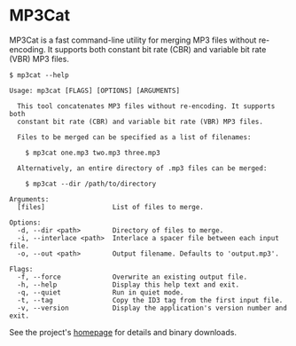 
# MP3Cat

MP3Cat is a fast command-line utility for merging MP3 files without re-encoding. It supports both constant bit rate (CBR) and variable bit rate (VBR) MP3 files.

    $ mp3cat --help

    Usage: mp3cat [FLAGS] [OPTIONS] [ARGUMENTS]

      This tool concatenates MP3 files without re-encoding. It supports both
      constant bit rate (CBR) and variable bit rate (VBR) MP3 files.

      Files to be merged can be specified as a list of filenames:

        $ mp3cat one.mp3 two.mp3 three.mp3

      Alternatively, an entire directory of .mp3 files can be merged:

        $ mp3cat --dir /path/to/directory

    Arguments:
      [files]                 List of files to merge.

    Options:
      -d, --dir <path>        Directory of files to merge.
      -i, --interlace <path>  Interlace a spacer file between each input file.
      -o, --out <path>        Output filename. Defaults to 'output.mp3'.

    Flags:
      -f, --force             Overwrite an existing output file.
      -h, --help              Display this help text and exit.
      -q, --quiet             Run in quiet mode.
      -t, --tag               Copy the ID3 tag from the first input file.
      -v, --version           Display the application's version number and exit.

See the project's [homepage][] for details and binary downloads.

[homepage]: https://darrenmulholland.com/dev/mp3cat.html
